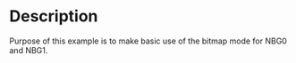 Description
===========

Purpose of this example is to make basic use of the bitmap mode for
NBG0 and NBG1.
